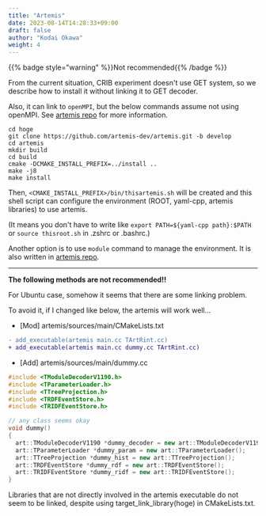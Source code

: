 ```yaml
---
title: "Artemis"
date: 2023-08-14T14:28:33+09:00
draft: false
author: "Kodai Okawa"
weight: 4
---
```


{{% badge style="warning" %}}Not recommended{{% /badge %}}

From the current situation, CRIB experiment doesn't use GET system, 
so we describe how to install it without linking it to GET decoder.

Also, it can link to `openMPI`, but the below commands assume not using openMPI.
See [artemis repo](https://github.com/artemis-dev/artemis/blob/develop/README.md) for more information.

```shell
cd hoge
git clone https://github.com/artemis-dev/artemis.git -b develop
cd artemis
mkdir build
cd build
cmake -DCMAKE_INSTALL_PREFIX=../install ..
make -j8
make install
```

Then, `<CMAKE_INSTALL_PREFIX>/bin/thisartemis.sh` will be created 
and this shell script can configure the environment (ROOT, yaml-cpp, artemis libraries) to use artemis.

(It means you don't have to write like `export PATH=${yaml-cpp path}:$PATH` or `source thisroot.sh` in .zshrc or .bashrc.)

Another option is to use `module` command to manage the environment.
It is also written in [artemis repo](https://github.com/artemis-dev/artemis/blob/develop/README.md).

---

**The following methods are not recommended!!**

For Ubuntu case, somehow it seems that there are some linking problem.

To avoid it, if I changed like below, the artemis will work well...

- [Mod] artemis/sources/main/CMakeLists.txt

```diff
- add_executable(artemis main.cc TArtRint.cc)
+ add_executable(artemis main.cc dummy.cc TArtRint.cc)
```

- [Add] artemis/sources/main/dummy.cc

```cpp
#include <TModuleDecoderV1190.h>
#include <TParameterLoader.h>
#include <TTreeProjection.h>
#include <TRDFEventStore.h>
#include <TRIDFEventStore.h>

// any class seems okay
void dummy()
{
  art::TModuleDecoderV1190 *dummy_decoder = new art::TModuleDecoderV1190();
  art::TParameterLoader *dummy_param = new art::TParameterLoader();
  art::TTreeProjection *dummy_hist = new art::TTreeProjection();
  art::TRDFEventStore *dummy_rdf = new art::TRDFEventStore();
  art::TRIDFEventStore *dummy_ridf = new art::TRIDFEventStore();
}
```

Libraries that are not directly involved in the artemis executable do not seem to be linked, 
despite using target_link_library(hoge) in CMakeLists.txt.
